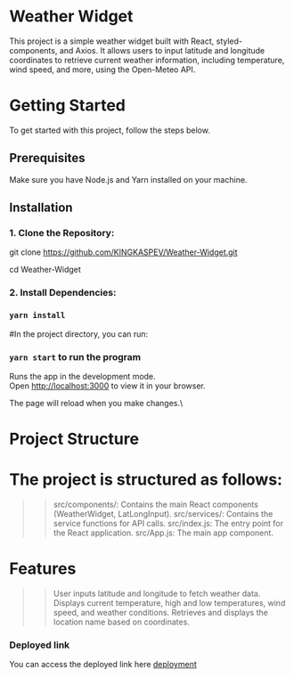 # Weather Widget

This project is a simple weather widget built with React, styled-components, and Axios. It allows users to input latitude and longitude coordinates to retrieve current weather information, including temperature, wind speed, and more, using the Open-Meteo API.

# Getting Started 

To get started with this project, follow the steps below.

## Prerequisites

Make sure you have Node.js and Yarn installed on your machine.

## Installation

### 1. Clone the Repository:

git clone https://github.com/KINGKASPEV/Weather-Widget.git

cd Weather-Widget

### 2. Install Dependencies:

### `yarn install`

#In the project directory, you can run:

### `yarn start`  to run the program

Runs the app in the development mode.\
Open [http://localhost:3000](http://localhost:3000) to view it in your browser.

The page will reload when you make changes.\

# Project Structure

# The project is structured as follows:

>> src/components/: Contains the main React components (WeatherWidget, LatLongInput).
>> src/services/: Contains the service functions for API calls.
>> src/index.js: The entry point for the React application.
>> src/App.js: The main app component.

# Features

>> User inputs latitude and longitude to fetch weather data.
>> Displays current temperature, high and low temperatures, wind speed, and weather conditions.
>> Retrieves and displays the location name based on coordinates.

### Deployed link

You can access the deployed link here [deployment](https://myweatherwidget.vercel.app/)
